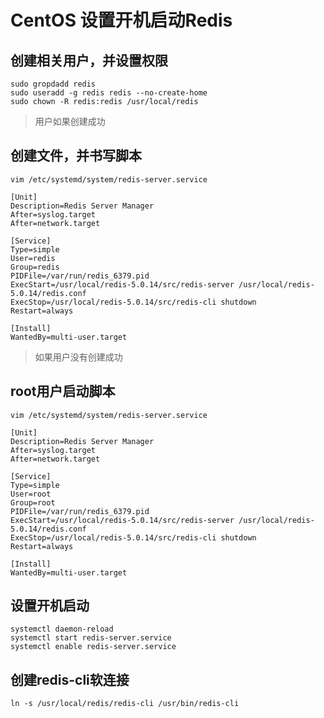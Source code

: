 # CentOS 设置开机启动Redis

## 创建相关用户，并设置权限

```shell
sudo gropdadd redis
sudo useradd -g redis redis --no-create-home
sudo chown -R redis:redis /usr/local/redis
```

> 用户如果创建成功

## 创建文件，并书写脚本

```shell
vim /etc/systemd/system/redis-server.service

[Unit]
Description=Redis Server Manager
After=syslog.target
After=network.target

[Service]
Type=simple
User=redis
Group=redis
PIDFile=/var/run/redis_6379.pid
ExecStart=/usr/local/redis-5.0.14/src/redis-server /usr/local/redis-5.0.14/redis.conf
ExecStop=/usr/local/redis-5.0.14/src/redis-cli shutdown
Restart=always

[Install]
WantedBy=multi-user.target
```

> 如果用户没有创建成功

## root用户启动脚本

```shell
vim /etc/systemd/system/redis-server.service

[Unit]
Description=Redis Server Manager
After=syslog.target
After=network.target

[Service]
Type=simple
User=root
Group=root
PIDFile=/var/run/redis_6379.pid
ExecStart=/usr/local/redis-5.0.14/src/redis-server /usr/local/redis-5.0.14/redis.conf
ExecStop=/usr/local/redis-5.0.14/src/redis-cli shutdown
Restart=always

[Install]
WantedBy=multi-user.target
```

## 设置开机启动

```shell
systemctl daemon-reload 
systemctl start redis-server.service 
systemctl enable redis-server.service
```

## 创建redis-cli软连接

```shell
ln -s /usr/local/redis/redis-cli /usr/bin/redis-cli
```
